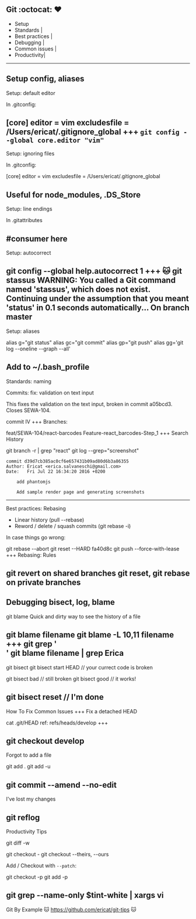 Git :octocat: :heart:
---
- Setup
- Standards |
- Best practices |
- Debugging |
- Common issues |
- Productivity|
---
Setup
config, aliases
---
Setup: default editor

In .gitconfig:

[core]
  editor = vim
  excludesfile = /Users/ericat/.gitignore_global
+++
`git config --global core.editor "vim"`
---
Setup: ignoring files

In .gitconfig:

[core]
  editor = vim
  excludesfile = /Users/ericat/.gitignore_global

Useful for node_modules, .DS_Store
---
Setup: line endings

In .gitattributes

#consumer here
---
Setup: autocorrect

git config --global help.autocorrect 1
+++
:cat: git stassus
WARNING: You called a Git command named 'stassus', which does not exist.
Continuing under the assumption that you meant 'status'
in 0.1 seconds automatically...
On branch master
---
Setup: aliases

alias g="git status"
alias gc="git commit"
alias gp="git push"
alias gg='git log --oneline --graph --all'

Add to ~/.bash_profile
---
Standards: naming

Commits:
fix: validation on text input

This fixes the validation on the text input, broken in commit a05bcd3.
Closes SEWA-104.


commit IV
+++
Branches:

feat/SEWA-104/react-barcodes
Feature-react_barcodes-Step_1
+++
Search History

git branch -r | grep "react"
git log --grep="screenshot"

```
commit d39d7cb385ac0cf6e657431b09ad80d6b3a86355
Author: Ericat <erica.salvaneschi@gmail.com>
Date:   Fri Jul 22 16:34:20 2016 +0200

    add phantomjs

    Add sample render page and generating screenshots
```
---
Best practices: Rebasing
* Linear history (pull --rebase)
* Reword / delete / squash commits (git rebase -i)

In case things go wrong:

git rebase --abort
git reset --HARD fa40d8c
git push --force-with-lease
+++
Rebasing: Rules

git revert on shared branches
git reset, git rebase on private branches
---
Debugging
bisect, log, blame
---
git blame
Quick and dirty way to see the history of a file

git blame filename
git blame -L 10,11 filename
+++
git grep '<div class="ticket-price-variation">'
git blame filename | grep Erica
---
git bisect
git bisect start HEAD // your currect code is broken

git bisect bad <hash> // still broken
git bisect good <hash> // it works!

git bisect reset // I'm done
---
How To
Fix Common Issues
+++
Fix a detached HEAD

cat .git/HEAD
ref: refs/heads/develop
+++

git checkout develop
---
Forgot to add a file

git add .
git add -u

git commit --amend --no-edit
---
I've lost my changes

git reflog
---
Productivity Tips

git diff -w

git checkout -
git checkout --theirs, --ours

Add / Checkout with `--patch`:

git checkout -p
git add -p

git grep --name-only \$tint-white | xargs vi
---
Git By Example
:cat: https://github.com/ericat/git-tips :cat:
